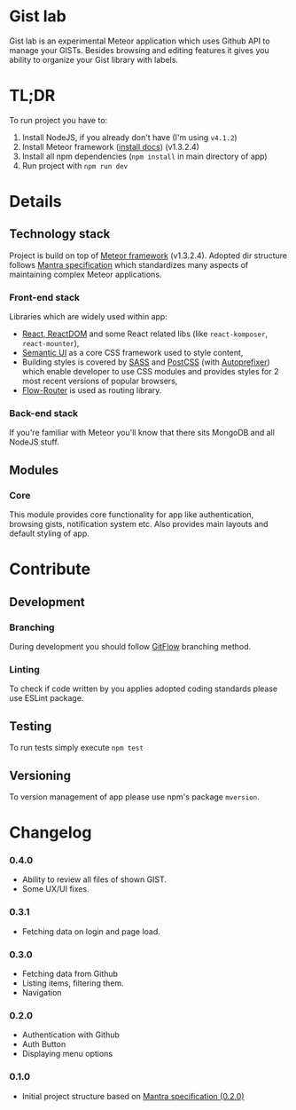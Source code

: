 # Gist lab

Gist lab is an experimental Meteor application which uses Github API to manage your GISTs. Besides browsing and editing features it gives you ability to organize your Gist library with labels.

# TL;DR

To run project you have to:

1. Install NodeJS, if you already don't have (I'm using `v4.1.2`)
2. Install Meteor framework ([install docs](https://www.meteor.com/install)) (v1.3.2.4)
3. Install all npm dependencies (`npm install` in main directory of app)
4. Run project with `npm run dev`
 
# Details

## Technology stack

Project is build on top of [Meteor framework](https://www.meteor.com/) (v1.3.2.4). Adopted dir structure follows [Mantra specification](https://kadirahq.github.io/mantra/) which standardizes many aspects of maintaining complex Meteor applications. 

### Front-end stack

Libraries which are widely used within app:

* [React, ReactDOM](https://facebook.github.io/react/) and some React related libs (like `react-komposer`, `react-mounter`),
* [Semantic UI](http://semantic-ui.com/) as a core CSS framework used to style content,
* Building styles is covered by [SASS](http://sass-lang.com/) and [PostCSS](http://postcss.org/) (with [Autoprefixer](https://github.com/postcss/autoprefixer)) which enable developer to use CSS modules and provides styles for 2 most recent versions of popular browsers,
* [Flow-Router](https://github.com/kadirahq/flow-router) is used as routing library.

### Back-end stack

If you're familiar with Meteor you'll know that there sits MongoDB and all NodeJS stuff.

## Modules

### Core

This module provides core functionality for app like authentication, browsing gists, notification system etc. Also provides main layouts and default styling of app.

# Contribute

## Development

### Branching 

During development you should follow [GitFlow](http://danielkummer.github.io/git-flow-cheatsheet/) branching method. 

### Linting

To check if code written by you applies adopted coding standards please use ESLint package. 

## Testing

To run tests simply execute `npm test`

## Versioning

To version management of app please use npm's package `mversion`.

# Changelog

### 0.4.0
* Ability to review all files of shown GIST. 
* Some UX/UI fixes. 

### 0.3.1
* Fetching data on login and page load.

### 0.3.0
* Fetching data from Github
* Listing items, filtering them.
* Navigation

### 0.2.0
* Authentication with Github
* Auth Button 
* Displaying menu options

### 0.1.0
* Initial project structure based on [Mantra specification (0.2.0)](https://kadirahq.github.io/mantra/) 

